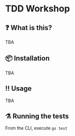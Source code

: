 # TDD Workshop

## :question: What is this?
TBA

## :package: Installation
TBA

## :bangbang: Usage
TBA

## :alembic: Running the tests
From the CLI, execute `go test`
